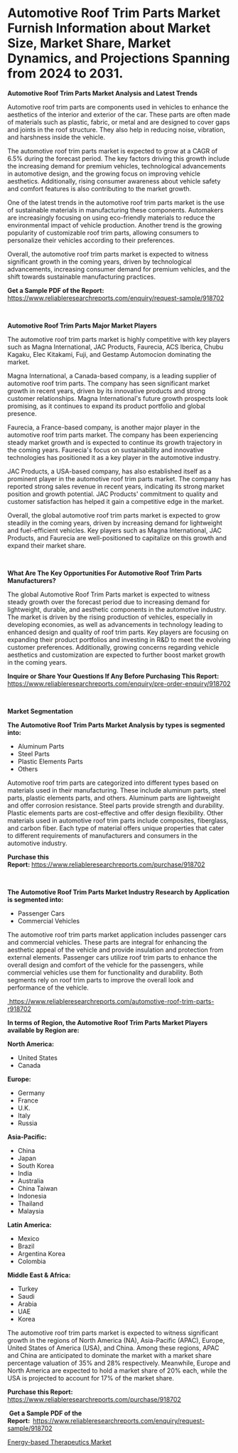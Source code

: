 <p><h1>Automotive Roof Trim Parts Market Furnish Information about Market Size, Market Share, Market Dynamics, and Projections Spanning from 2024 to 2031.</h1></p><p><strong>Automotive Roof Trim Parts Market Analysis and Latest Trends</strong></p>
<p><p>Automotive roof trim parts are components used in vehicles to enhance the aesthetics of the interior and exterior of the car. These parts are often made of materials such as plastic, fabric, or metal and are designed to cover gaps and joints in the roof structure. They also help in reducing noise, vibration, and harshness inside the vehicle.</p><p>The automotive roof trim parts market is expected to grow at a CAGR of 6.5% during the forecast period. The key factors driving this growth include the increasing demand for premium vehicles, technological advancements in automotive design, and the growing focus on improving vehicle aesthetics. Additionally, rising consumer awareness about vehicle safety and comfort features is also contributing to the market growth.</p><p>One of the latest trends in the automotive roof trim parts market is the use of sustainable materials in manufacturing these components. Automakers are increasingly focusing on using eco-friendly materials to reduce the environmental impact of vehicle production. Another trend is the growing popularity of customizable roof trim parts, allowing consumers to personalize their vehicles according to their preferences.</p><p>Overall, the automotive roof trim parts market is expected to witness significant growth in the coming years, driven by technological advancements, increasing consumer demand for premium vehicles, and the shift towards sustainable manufacturing practices.</p></p>
<p><strong>Get a Sample PDF of the Report:&nbsp;</strong> <a href="https://www.reliableresearchreports.com/enquiry/request-sample/918702">https://www.reliableresearchreports.com/enquiry/request-sample/918702</a></p>
<p>&nbsp;</p>
<p><strong>Automotive Roof Trim Parts Major Market Players</strong></p>
<p><p>The automotive roof trim parts market is highly competitive with key players such as Magna International, JAC Products, Faurecia, ACS Iberica, Chubu Kagaku, Elec Kitakami, Fuji, and Gestamp Automocion dominating the market. </p><p>Magna International, a Canada-based company, is a leading supplier of automotive roof trim parts. The company has seen significant market growth in recent years, driven by its innovative products and strong customer relationships. Magna International's future growth prospects look promising, as it continues to expand its product portfolio and global presence.</p><p>Faurecia, a France-based company, is another major player in the automotive roof trim parts market. The company has been experiencing steady market growth and is expected to continue its growth trajectory in the coming years. Faurecia's focus on sustainability and innovative technologies has positioned it as a key player in the automotive industry.</p><p>JAC Products, a USA-based company, has also established itself as a prominent player in the automotive roof trim parts market. The company has reported strong sales revenue in recent years, indicating its strong market position and growth potential. JAC Products' commitment to quality and customer satisfaction has helped it gain a competitive edge in the market.</p><p>Overall, the global automotive roof trim parts market is expected to grow steadily in the coming years, driven by increasing demand for lightweight and fuel-efficient vehicles. Key players such as Magna International, JAC Products, and Faurecia are well-positioned to capitalize on this growth and expand their market share.</p></p>
<p>&nbsp;</p>
<p><strong>What Are The Key Opportunities For Automotive Roof Trim Parts Manufacturers?</strong></p>
<p><p>The global Automotive Roof Trim Parts market is expected to witness steady growth over the forecast period due to increasing demand for lightweight, durable, and aesthetic components in the automotive industry. The market is driven by the rising production of vehicles, especially in developing economies, as well as advancements in technology leading to enhanced design and quality of roof trim parts. Key players are focusing on expanding their product portfolios and investing in R&D to meet the evolving customer preferences. Additionally, growing concerns regarding vehicle aesthetics and customization are expected to further boost market growth in the coming years.</p></p>
<p><strong>Inquire or Share Your Questions If Any Before Purchasing This Report:</strong> <a href="https://www.reliableresearchreports.com/enquiry/pre-order-enquiry/918702">https://www.reliableresearchreports.com/enquiry/pre-order-enquiry/918702</a></p>
<p>&nbsp;</p>
<p><strong>Market Segmentation</strong></p>
<p><strong>The Automotive Roof Trim Parts Market Analysis by types is segmented into:</strong></p>
<p><ul><li>Aluminum Parts</li><li>Steel Parts</li><li>Plastic Elements Parts</li><li>Others</li></ul></p>
<p><p>Automotive roof trim parts are categorized into different types based on materials used in their manufacturing. These include aluminum parts, steel parts, plastic elements parts, and others. Aluminum parts are lightweight and offer corrosion resistance. Steel parts provide strength and durability. Plastic elements parts are cost-effective and offer design flexibility. Other materials used in automotive roof trim parts include composites, fiberglass, and carbon fiber. Each type of material offers unique properties that cater to different requirements of manufacturers and consumers in the automotive industry.</p></p>
<p><strong>Purchase this Report:&nbsp;</strong><a href="https://www.reliableresearchreports.com/purchase/918702">https://www.reliableresearchreports.com/purchase/918702</a></p>
<p>&nbsp;</p>
<p><strong>The Automotive Roof Trim Parts Market Industry Research by Application is segmented into:</strong></p>
<p><ul><li>Passenger Cars</li><li>Commercial Vehicles</li></ul></p>
<p><p>The automotive roof trim parts market application includes passenger cars and commercial vehicles. These parts are integral for enhancing the aesthetic appeal of the vehicle and provide insulation and protection from external elements. Passenger cars utilize roof trim parts to enhance the overall design and comfort of the vehicle for the passengers, while commercial vehicles use them for functionality and durability. Both segments rely on roof trim parts to improve the overall look and performance of the vehicle.</p></p>
<p><a href="https://www.reliableresearchreports.com/automotive-roof-trim-parts-r918702">&nbsp;https://www.reliableresearchreports.com/automotive-roof-trim-parts-r918702</a></p>
<p><strong>In terms of Region, the Automotive Roof Trim Parts Market Players available by Region are:</strong></p>
<p>
    <p> <strong> North America: </strong>
        <ul>
            <li>United States</li>
            <li>Canada</li>
        </ul>
        </p> 
    <p> <strong> Europe: </strong>
        <ul>
            <li>Germany</li>
            <li>France</li>
            <li>U.K.</li>
            <li>Italy</li>
            <li>Russia</li>
        </ul>
        </p> 
    <p> <strong> Asia-Pacific: </strong>
        <ul>
            <li>China</li>
            <li>Japan</li>
            <li>South Korea</li>
            <li>India</li>
            <li>Australia</li>
            <li>China Taiwan</li>
            <li>Indonesia</li>
            <li>Thailand</li>
            <li>Malaysia</li>
        </ul>
        </p> 
    <p> <strong> Latin America: </strong>
        <ul>
            <li>Mexico</li>
            <li>Brazil</li>
            <li>Argentina Korea</li>
            <li>Colombia</li>
        </ul>
        </p> 
    <p> <strong> Middle East & Africa: </strong>
        <ul>
            <li>Turkey</li>
            <li>Saudi</li>
            <li>Arabia</li>
            <li>UAE</li>
            <li>Korea</li>
        </ul>
    </p>
    </p>
<p><p>The automotive roof trim parts market is expected to witness significant growth in the regions of North America (NA), Asia-Pacific (APAC), Europe, United States of America (USA), and China. Among these regions, APAC and China are anticipated to dominate the market with a market share percentage valuation of 35% and 28% respectively. Meanwhile, Europe and North America are expected to hold a market share of 20% each, while the USA is projected to account for 17% of the market share.</p></p>
<p><strong>Purchase this Report: </strong><a href="https://www.reliableresearchreports.com/purchase/918702">https://www.reliableresearchreports.com/purchase/918702</a></p>
<p>&nbsp;<strong>Get a Sample PDF of the Report:&nbsp;&nbsp;</strong><a href="https://www.reliableresearchreports.com/enquiry/request-sample/918702">https://www.reliableresearchreports.com/enquiry/request-sample/918702</a></p>
<p><strong></strong></p>
<p><p><a href="https://view.publitas.com/reportprime-1/energy-based-therapeutics-industry-analysis-report-its-market-size-growing-with-a-cagr-of-4-8-by-applications-types-and-region-forecasted-for-period-from-2024-to-2031/">Energy-based Therapeutics Market</a></p></p>